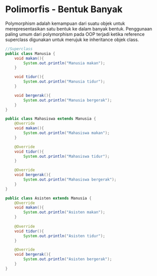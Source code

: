 # Polimorfis - Bentuk Banyak

Polymorphism adalah kemampuan dari suatu objek untuk merepresentasikan satu bentuk ke dalam banyak bentuk. Penggunaan paling umum dari polymorphism pada OOP terjadi ketika reference superclass digunakan untuk merujuk ke inheritance objek class.

```java
//Superclass
public class Manusia {
    void makan(){
        System.out.println("Manusia makan");
    }

    void tidur(){
        System.out.println("Manusia tidur");
    }

    void bergerak(){
        System.out.println("Manusia bergerak");
    }
}

public class Mahasiswa extends Manusia {
    @Override
    void makan(){
        System.out.println("Mahasiswa makan");
    }

    @Override
    void tidur(){
        System.out.println("Mahasiswa tidur");
    }

    @Override
    void bergerak(){
        System.out.println("Mahasiswa bergerak");
    }
}

public class Asisten extends Manusia {
    @Override
    void makan(){
        System.out.println("Asisten makan");
    }
    
    @Override
    void tidur(){
        System.out.println("Asisten tidur");
    }

    @Override
    void bergerak(){
        System.out.println("Asisten bergerak");
    }
}
```